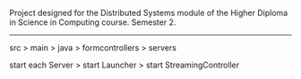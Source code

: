Project designed for the Distributed Systems module of the Higher Diploma in Science in Computing course. Semester 2.

-----
src > main > java > formcontrollers > servers

start each Server > start Launcher > start StreamingController
